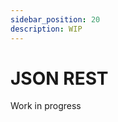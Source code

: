 ```yaml
---
sidebar_position: 20
description: WIP
---
```


# JSON REST

<span className="chip chip--primary">Work in progress</span>
